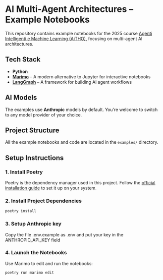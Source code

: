 # AI Multi-Agent Architectures – Example Notebooks

This repository contains example notebooks for the 2025 course [Agenti Intelligenti e Machine Learning (AiTHO)](https://web.dmi.unict.it/it/corsi/l-31/agenti-intelligenti-e-machine-learning-aitho), focusing on multi-agent AI architectures.

## Tech Stack

- **Python**
- **[Marimo](https://marimo.io/)** – A modern alternative to Jupyter for interactive notebooks  
- **[LangGraph](https://github.com/langchain-ai/langgraph)** – A framework for building AI agent workflows

## AI Models

The examples use **Anthropic** models by default. You're welcome to switch to any model provider of your choice.

## Project Structure

All the example notebooks and code are located in the `examples/` directory.

## Setup Instructions

### 1. Install Poetry

Poetry is the dependency manager used in this project. Follow the [official installation guide](https://python-poetry.org/docs/#installation) to set it up on your system.

### 2. Install Project Dependencies

```bash
poetry install
```

### 3. Setup Anthropic key

Copy the file .env.example as .env and put your key in the ANTHROPIC_API_KEY field

### 4. Launch the Notebooks
Use Marimo to edit and run the notebooks:

```bash
poetry run marimo edit
```
